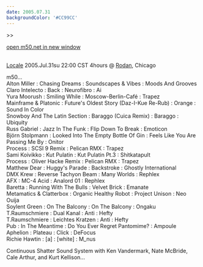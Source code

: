 ```yaml
---
date: 2005.07.31
backgroundColor: '#CC99CC'
---
```


\>>

[open m50.net in new window  
](http://m50.net/)

[  
Locale](http://www.localeevents.com/) 2005.Jul.31su 22:00 CST 4hours @ [Rodan](http://www.rodan.ws/), Chicago  

m50...  
Alton Miller : Chasing Dreams : Soundscapes & Vibes : Moods And Grooves  
Claro Intelecto : Back : Neurofibro : Ai  
Yura Moorush : Smiling While : Moscow-Berlin-Café : Trapez  
Mainframe & Platonic : Future's Oldest Story (Daz-I-Kue Re-Rub) : Orange : Sound In Color  
Snowboy And The Latin Section : Baraggo (Cuica Remix) : Baraggo : Ubiquity  
Russ Gabriel : Jazz In The Funk : Flip Down To Break : Emoticon  
Björn Stolpmann : Looked Into The Empty Bottle Of Gin : Feels Like You Are Passing Me By : Onitor  
Process : SCSI 9 Remix : Pelican RMX : Trapez  
Sami Koivikko : Kut Pulatin : Kut Pulatin Pt.3 : Shitkatapult  
Process : Oliver Hacke Remix : Pelican RMX : Trapez  
Matthew Dear : Huggy's Parade : Backstroke : Ghostly International  
DMX Krew : Reverse Tachyon Beam : Many Worlds : Rephlex  
AFX : MC-4 Acid : Analord 01 : Rephlex  
Baretta : Running With The Bulls : Velvet Brick : Emanate  
Metamatics & Clatterbox : Organic Healthy Robot : Project Unison : Neo Ouija  
Soylent Green : On The Balcony : On The Balcony : Ongaku  
T.Raumschmiere : Dual Kanal : Anti : Hefty  
T.Raumschmiere : Leichtes Kratzen : Anti : Hefty  
Pub : In The Meantime : Do You Ever Regret Pantomime? : Ampoule  
Aphelion : Plateau : Click : DeFocus  
Richie Hawtin : \[a\] : \[white\] : M\_nus  

Continuous Shatter Sound System with Ken Vandermark, Nate McBride, Cale Arthur, and Kurt Kellison...
